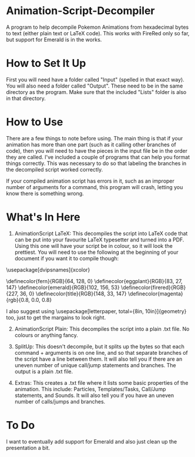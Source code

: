 # Animation-Script-Decompiler
A program to help decompile Pokemon Animations from hexadecimal bytes to text (either plain text or LaTeX code). This works with FireRed only so far, but support for Emerald is in the works.

# How to Set It Up
First you will need have a folder called "Input" (spelled in that exact way). You will also need a folder called "Output". These need to be in the same directory as the program. Make sure that the included "Lists" folder is also in that directory.

# How to Use
There are a few things to note before using. The main thing is that if your animation has more than one part (such as it calling other branches of code), then you will need to have the pieces in the input file be in the order they are called. I've included a couple of programs that can help you format things correctly. This was necessary to do so that labeling the branches in the decompiled script worked correctly.

If your compiled animation script has errors in it, such as an improper number of arguments for a command, this program will crash, letting you know there is something wrong.

# What's In Here
1. AnimationScript LaTeX: This decompiles the script into LaTeX code that can be put into your favourite LaTeX typesetter and turned into a PDF. Using this one will have your script be in colour, so it will look the prettiest. You will need to use the following at the beginning of your document if you want it to compile though:

\usepackage[dvipsnames]{xcolor}

\definecolor{fern}{RGB}{64, 128, 0}
\definecolor{eggplant}{RGB}{83, 27, 147}
\definecolor{emerald}{RGB}{102, 156, 53}
\definecolor{firered}{RGB}{227, 36, 0}
\definecolor{title}{RGB}{148, 33, 147}
\definecolor{magenta}{rgb}{0.8, 0.0, 0.8}

I also suggest using \usepackage[letterpaper, total={8in, 10in}]{geometry} too, just to get the margains to look right.

2. AnimationScript Plain: This decompiles the script into a plain .txt file. No colours or anything fancy.

3. SplitUp: This doesn't decompile, but it splits up the bytes so that each command + arguments is on one line, and so that separate branches of the script have a line between them. It will also tell you if there are an uneven number of unique call/jump statements and branches. The output is a plain .txt file.

4. Extras: This creates a .txt file where it lists some basic properties of the animation. This include: Particles, Templates/Tasks, Call/Jump statements, and Sounds. It will also tell you if you have an uneven number of calls/jumps and branches.

# To Do
I want to eventually add support for Emerald and also just clean up the presentation a bit.
